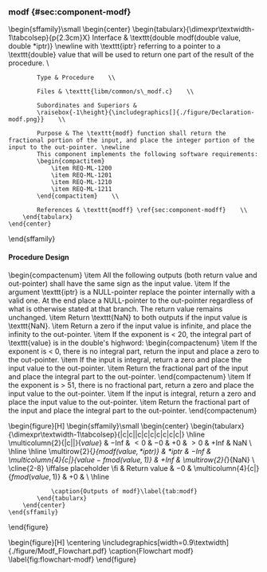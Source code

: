 ### modf {#sec:component-modf}

\begin{sffamily}\small
	\begin{center}
		\begin{tabularx}{\dimexpr\textwidth-1\tabcolsep}{p{2.3cm}X}
			Interface       & \texttt{double modf(double value, double *iptr)} \newline
			with \texttt{iptr} referring to a pointer to a \texttt{double} value that will be used to return one part of the result of the procedure. \\ 
			
			Type & Procedure    \\ 
			
			Files & \texttt{libm/common/s\_modf.c}    \\ 
			
			Subordinates and Superiors &
			\raisebox{-1\height}{\includegraphics[]{./figure/Declaration-modf.png}}    \\ 
			
			Purpose & The \texttt{modf} function shall return the fractional portion of the input, and place the integer portion of the input to the out-pointer. \newline
			This component implements the following software requirements:
			\begin{compactitem}
				\item REQ-ML-1200
				\item REQ-ML-1201
				\item REQ-ML-1210
				\item REQ-ML-1211
			\end{compactitem}    \\ 
			
			References & \texttt{modff} \ref{sec:component-modff}    \\ 
		\end{tabularx}
	\end{center}
\end{sffamily}

#### Procedure Design

\begin{compactenum}
	\item All the following outputs (both return value and out-pointer) shall have the same sign as the input value.
	\item If the argument \texttt{iptr} is a NULL-pointer replace the pointer internally with a valid one. At the end place a NULL-pointer to the out-pointer regardless of what is otherwise stated at that branch. The return value remains unchanged.
	\item Return \texttt{NaN} to both outputs if the input value is \texttt{NaN}.
	\item Return a zero if the input value is infinite, and place the infinity to the out-pointer.
	\item If the exponent is < 20, the integral part of \texttt{value} is in the double's highword:
	\begin{compactenum}
		\item If the exponent is < 0, there is no integral part, return the input and place a zero to the out-pointer.
		\item If the input is integral, return a zero and place the input value to the out-pointer.
		\item Return the fractional part of the input and place the integral part to the out-pointer.
	\end{compactenum}
	\item If the exponent is > 51, there is no fractional part, return a zero and place the input value to the out-pointer.
	\item If the input is integral, return a zero and place the input value to the out-pointer.
	\item Return the fractional part of the input and place the integral part to the out-pointer.
\end{compactenum}

\begin{figure}[H]
	\begin{sffamily}\small
		\begin{center}
			\begin{tabularx}{\dimexpr\textwidth-1\tabcolsep}{|c|c||c|c|c|c|c|c|c|}
				\hline
				\multicolumn{2}{|c||}{$value$}                        & $-$Inf & $<0$ & $-0$ & $+0$ & $>0$            & $+$Inf & NaN \\ \hline \hline
				\multirow{2}{*}{$modf(value, *iptr)$} & $*iptr$       & $-$Inf & \multicolumn{4}{c|}{$value - fmod(value,1)$} & $+$Inf & \multirow{2}{*}{NaN} \\ \cline{2-8}
				\iffalse placeholder \fi          & Return value  & $-0$   & \multicolumn{4}{c|}{$fmod(value,1)$}     & $+0$   & \\ \hline
				
				\caption{Outputs of modf}\label{tab:modf}
			\end{tabularx}
		\end{center}
	\end{sffamily}
\end{figure}

\begin{figure}[H]
	\centering
	\includegraphics[width=0.9\textwidth]{./figure/Modf_Flowchart.pdf}
	\caption{Flowchart modf}
	\label{fig:flowchart-modf}
\end{figure}